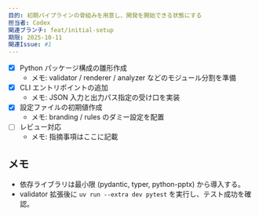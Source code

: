 ```yaml
---
目的: 初期パイプラインの骨組みを用意し、開発を開始できる状態にする
担当者: Codex
関連ブランチ: feat/initial-setup
期限: 2025-10-11
関連Issue: #1
---
```


- [x] Python パッケージ構成の雛形作成
  - メモ: validator / renderer / analyzer などのモジュール分割を準備
- [x] CLI エントリポイントの追加
  - メモ: JSON 入力と出力パス指定の受け口を実装
- [x] 設定ファイルの初期値作成
  - メモ: branding / rules のダミー設定を配置
- [ ] レビュー対応
  - メモ: 指摘事項はここに記載

## メモ
- 依存ライブラリは最小限 (pydantic, typer, python-pptx) から導入する。
- validator 拡張後に `uv run --extra dev pytest` を実行し、テスト成功を確認。

